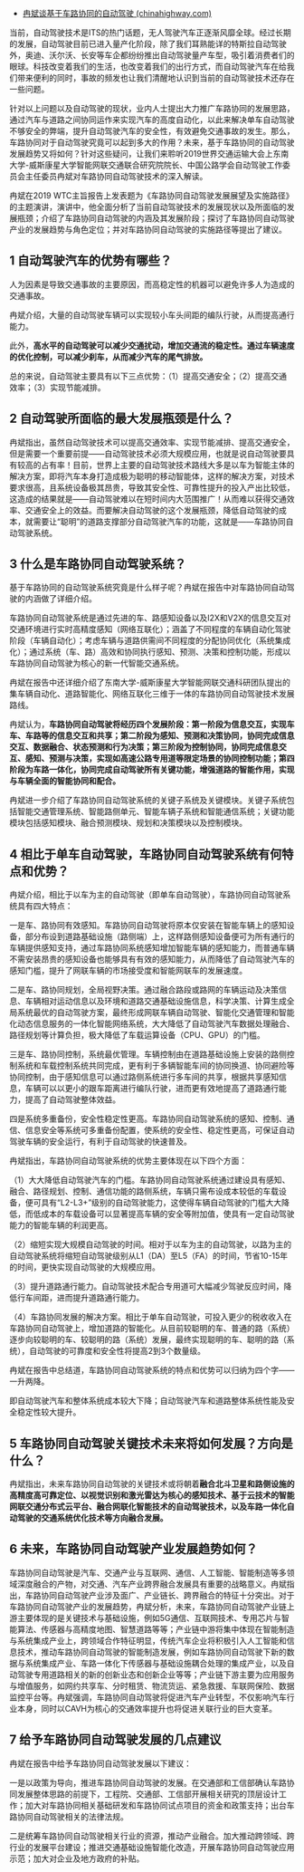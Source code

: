 - [冉斌谈基于车路协同的自动驾驶 (chinahighway.com)](http://www.chinahighway.com/article/64189.html)

当前，自动驾驶技术是ITS的热门话题，无人驾驶汽车正逐渐风靡全球。经过长期的发展，自动驾驶目前已进入量产化阶段，除了我们耳熟能详的特斯拉自动驾驶外，奥迪、沃尔沃、长安等车企都纷纷推出自动驾驶量产车型，吸引着消费者们的眼球。科技改变着我们的生活，也改变着我们的出行方式，而自动驾驶汽车在给我们带来便利的同时，事故的频发也让我们清醒地认识到当前的自动驾驶技术还存在一些问题。

针对以上问题以及自动驾驶的现状，业内人士提出大力推广车路协同的发展思路，通过汽车与道路之间协同运作来实现汽车的高度自动化，以此来解决单车自动驾驶不够安全的弊端，提升自动驾驶汽车的安全性，有效避免交通事故的发生。那么，车路协同对于自动驾驶究竟可以起到多大的作用？未来，基于车路协同的自动驾驶发展趋势又将如何？针对这些疑问，让我们来聆听2019世界交通运输大会上东南大学-威斯康星大学智能网联交通联合研究院院长、中国公路学会自动驾驶工作委员会主任委员冉斌对车路协同自动驾驶技术的深入解读。

冉斌在2019 WTC主旨报告上发表题为《车路协同自动驾驶发展展望及实施路径》的主题演讲，演讲中，他全面分析了当前自动驾驶技术的发展现状以及所面临的发展瓶颈；介绍了车路协同自动驾驶的内涵及其发展阶段；探讨了车路协同自动驾驶产业的发展趋势与角色定位；并对车路协同自动驾驶的实施路径等提出了建议。

## 1 自动驾驶汽车的优势有哪些？

人为因素是导致交通事故的主要原因，而高稳定性的机器可以避免许多人为造成的交通事故。

冉斌介绍，大量的自动驾驶车辆可以实现较小车头间距的编队行驶，从而提高通行能力。

此外，**高水平的自动驾驶可以减少交通扰动，增加交通流的稳定性。通过车辆速度的优化控制，可以减少刹车，从而减少汽车的尾气排放。**

总的来说，自动驾驶主要具有以下三点优势：（1）提高交通安全；（2）提高交通效率；（3）实现节能减排。

## 2 自动驾驶所面临的最大发展瓶颈是什么？

冉斌指出，虽然自动驾驶技术可以提高交通效率、实现节能减排、提高交通安全，但是需要一个重要前提——自动驾驶技术必须大规模应用，也就是说自动驾驶要具有较高的占有率！目前，世界上主要的自动驾驶技术路线大多是以车为智能主体的解决方案，即将汽车本身打造成极为聪明的移动智能体，这样的解决方案，对技术要求很高，且系统设备极其昂贵，导致其安全性、可靠性提升的投入产出比较低，这造成的结果就是——自动驾驶难以在短时间内大范围推广！从而难以获得交通效率、交通安全上的效益。而要解决自动驾驶的这个发展瓶颈，降低自动驾驶的成本，就需要让“聪明”的道路支撑部分自动驾驶汽车的功能，这就是——车路协同自动驾驶系统。

## 3 什么是车路协同自动驾驶系统？

基于车路协同的自动驾驶系统究竟是什么样子呢？冉斌在报告中对车路协同自动驾驶的内涵做了详细介绍。

车路协同自动驾驶系统是通过先进的车、路感知设备以及I2X和V2X的信息交互对交通环境进行实时高精度感知（网络互联化）；涵盖了不同程度的车辆自动化驾驶阶段（车辆自动化）；考虑车辆与道路供需间不同程度的分配协同优化（系统集成化）；通过系统（车、路）高效和协同执行感知、预测、决策和控制功能，形成以车路协同自动驾驶为核心的新一代智能交通系统。

冉斌在报告中还详细介绍了东南大学-威斯康星大学智能网联交通科研团队提出的集车辆自动化、道路智能化、网络互联化三维于一体的车路协同自动驾驶技术发展路线。

冉斌认为，**车路协同自动驾驶将经历四个发展阶段：第一阶段为信息交互，实现车车、车路等的信息交互和共享；第二阶段为感知、预测和决策协同，协同完成信息交互、数据融合、状态预测和行为决策；第三阶段为控制协同，协同完成信息交互、感知、预测与决策，实现如高速公路专用道等限定场景的协同控制功能；第四阶段为车路一体化，协同完成自动驾驶所有关键功能，增强道路的智能作用，实现与车辆全面的智能协同和配合。**

冉斌进一步介绍了车路协同自动驾驶系统的关键子系统及关键模块。关键子系统包括智能交通管理系统、智能路侧单元、智能车辆子系统和智能通信系统；关键功能模块包括感知模块、融合预测模块、规划和决策模块以及控制模块。

## 4 相比于单车自动驾驶，车路协同自动驾驶系统有何特点和优势？

冉斌介绍，相比于以车为主的自动驾驶（即单车自动驾驶），车路协同自动驾驶系统具有四大特点：

一是车、路协同有效感知。车路协同自动驾驶将原本仅安装在智能车辆上的感知设备，部分布设到道路基础设施（路侧端）上，这样路侧感知设备便可为所有通行的车辆提供感知支持，通过车路协同系统感知增加智能车辆的感知能力，而普通车辆不需安装昂贵的感知设备也能够具有有效的感知能力，从而降低了自动驾驶汽车的感知门槛，提升了网联车辆的市场接受度和智能网联车的发展速度。

二是车、路协同规划，全局视野决策。通过融合路段或路网的车辆运动及决策信息、车辆相对运动信息以及环境和道路交通基础设施信息，科学决策、计算生成全局系统最优的自动驾驶方案，最终形成网联车辆自动驾驶、智能化交通管理和智能化动态信息服务的一体化智能网络系统，大大降低了自动驾驶汽车数据处理融合、路径规划等计算负担，极大降低了车载运算设备（CPU、GPU）的门槛。

三是车、路协同控制，系统最优管理。车辆控制由在道路基础设施上安装的路侧控制系统和车载控制系统共同完成，更有利于多辆智能车间的协同换道、协同避险等协同控制，由于感知信息可以通过路侧系统进行多车间的共享，根据共享感知信息，车辆可以以更小的跟车距离进行编队行驶，进而更有效地提高了道路通行能力，提高了自动驾驶整体效益。

四是系统多重备份，安全性稳定性更高。车路协同自动驾驶系统的感知、控制、通信、信息安全等系统可多重备份配置，使系统的安全性、稳定性更高，可保证自动驾驶车辆的安全运行，有利于自动驾驶的快速普及。

冉斌指出，车路协同自动驾驶系统的优势主要体现在以下四个方面：

（1）大大降低自动驾驶汽车的门槛。车路协同自动驾驶系统通过建设具有感知、融合、路径规划、控制、通信功能的路侧系统，车辆只需布设成本较低的车载设备，便可具有“L2-L3+”级别的自动驾驶能力，这使得车辆自动驾驶的门槛大大降低，而低成本的车载设备可以显著提高车辆的安全等附加值，使具有一定自动驾驶能力的智能车辆的利润更高。

（2）缩短实现大规模自动驾驶的时间。相对于以车为主的自动驾驶，以路为主的自动驾驶系统将缩短自动驾驶级别从L1（DA）至L5（FA）的时间，节省10-15年的时间，更快实现自动驾驶的大规模应用。

（3）提升道路通行能力。自动驾驶技术配合专用道可大幅减少驾驶反应时间，降低行车间距，进而提升道路通行能力。

（4）车路协同发展的解决方案。相比于单车自动驾驶，可投入更少的税收收入在车路协同自动驾驶上，增加道路的智能化。从目前较聪明的车、普通的路（系统）逐步向较聪明的车、较聪明的路（系统）发展，最终实现聪明的车、聪明的路（系统），自动驾驶的可靠度和安全性将提高2到3个数量级。

冉斌在报告中总结道，车路协同自动驾驶系统的特点和优势可以归纳为四个字——一升两降。

即自动驾驶汽车和整体系统成本较大下降；自动驾驶汽车和道路整体系统性能及安全稳定性较大提升。

## 5 车路协同自动驾驶关键技术未来将如何发展？方向是什么？

冉斌指出，未来车路协同自动驾驶的关键技术或将朝着**融合北斗卫星和路侧设施的高精度高可靠定位、以视觉识别和激光雷达为核心的感知技术、基于云技术的智能网联交通分布式云平台、融合网联化智能技术的自动驾驶技术，以及车路一体化自动驾驶的交通系统优化技术等方向融合发展。**

## 6 未来，车路协同自动驾驶产业发展趋势如何？

车路协同自动驾驶是汽车、交通产业与互联网、通信、人工智能、智能制造等多领域深度融合的产物，对交通、汽车产业跨界融合发展具有重要的战略意义。冉斌指出，车路协同自动驾驶产业涉及面广、产业链长、跨界融合的特征十分突出。对于车路协同自动驾驶产业的发展趋势，冉斌分析，未来，车路协同自动驾驶产业链上游主要体现的是关键技术与基础设施，例如5G通信、互联网技术、专用芯片与智能算法、传感器与高精度地图、智慧道路等等；产业链中游将集中体现在智能制造与系统集成产业上，跨领域合作特征明显，传统汽车企业将积极引入人工智能和信息技术，推动车路协同自动驾驶的智能制造发展，例如车路协同自动驾驶下新的数据与系统集成产业、车路一体化下传感器与基础设施耦合处理的集成产业，以及自动驾驶专用道路相关的新的创新业态和创新企业等等；产业链下游主要为应用服务与增值服务，如网约共享车、分时租赁、物流货运、紧急救援、车联网保险、数据监控平台等。冉斌强调，车路协同自动驾驶将促进汽车产业转型，不仅影响汽车行业本身，同时以CAVH为核心的交通效率提升也将促进关联行业的巨大变革。

## 7 给予车路协同自动驾驶发展的几点建议

冉斌在报告中给予车路协同自动驾驶发展以下建议：

一是以政策为导向，推进车路协同自动驾驶的发展。在交通部和工信部确认车路协同发展整体思路的前提下，工程院、交通部、工信部开展相关研究的顶层设计工作；加大对车路协同相关基础研发和车路协同试点项目的资金和政策支持；出台车路协同自动驾驶相关的法律法规。

二是统筹车路协同自动驾驶相关行业的资源，推动产业融合。加大推动跨领域、跨行业的发展平台建设；推进交通基础设施智能化改造，开展车路协同自动驾驶应用示范；加大对企业及地方政府的补贴。